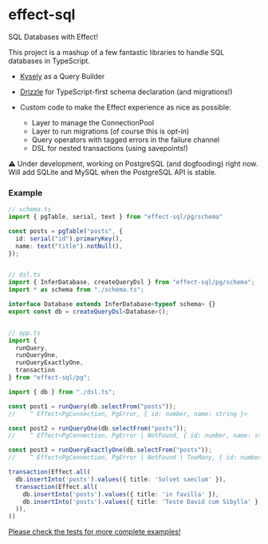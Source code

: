 # effect-sql

SQL Databases with Effect!

This project is a mashup of a few fantastic libraries to handle SQL databases
in TypeScript.

  - [Kysely](https://github.com/kysely-org/kysely) as a Query Builder
  - [Drizzle](https://github.com/drizzle-team/drizzle-orm) for TypeScript-first
    schema declaration (and migrations!)

  - Custom code to make the Effect experience as nice as possible:
    - Layer to manage the ConnectionPool
    - Layer to run migrations (of course this is opt-in)
    - Query operators with tagged errors in the failure channel
    - DSL for nested transactions (using savepoints!)

⚠️ Under development, working on PostgreSQL (and dogfooding) right now.
  Will add SQLite and MySQL when the PostgreSQL API is stable.

### Example

```typescript
// schema.ts
import { pgTable, serial, text } from "effect-sql/pg/schema"

const posts = pgTable("posts", {
  id: serial("id").primaryKey(),
  name: text("title").notNull(),
});


// dsl.ts
import { InferDatabase, createQueryDsl } from "effect-sql/pg/schema";
import * as schema from "./schema.ts";

interface Database extends InferDatabase<typeof schema> {}
export const db = createQueryDsl<Database>();


// app.ts
import {
  runQuery,
  runQueryOne,
  runQueryExactlyOne,
  transaction
} from "effect-sql/pg";

import { db } from "./dsl.ts";

const post1 = runQuery(db.selectFrom("posts"));
//    ^ Effect<PgConnection, PgError, { id: number, name: string }>

const post2 = runQueryOne(db.selectFrom("posts"));
//    ^ Effect<PgConnection, PgError | NotFound, { id: number, name: string }>

const post3 = runQueryExactlyOne(db.selectFrom("posts"));
//    ^ Effect<PgConnection, PgError | NotFound | TooMany, { id: number, name: string }>

transaction(Effect.all(
  db.insertInto('posts').values({ title: 'Solvet saeclum' }),
  transaction(Effect.all(
    db.insertInto('posts').values({ title: 'in favilla' }),
    db.insertInto('posts').values({ title: 'Teste David cum Sibylla' }),
  )),
))
```

[Please check the tests for more complete examples!](https://github.com/pigoz/effect-sql/tree/main/test)
